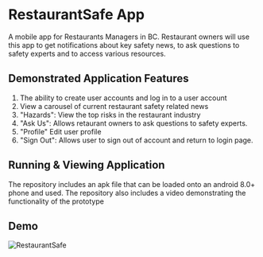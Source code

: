 # RestaurantSafe App

A mobile app for Restaurants Managers in BC. Restaurant owners will use this app to get notifications about key safety news, to ask questions to safety experts and to access various resources.

## Demonstrated Application Features
1. The ability to create user accounts and log in to a user account
2. View a carousel of current restaurant safety related news
3. "Hazards": View the top risks in the restaurant industry
4. "Ask Us": Allows retaurant owners to ask questions to safety experts.
5. "Profile" Edit user profile
6. "Sign Out": Allows user to sign out of account and return to login page.

## Running & Viewing Application
The repository includes an apk file that can be loaded onto an android 8.0+ phone and used.
The repository also includes a video demonstrating the functionality of the prototype

## Demo

![RestaurantSafe](https://github.com/Ritvikshah2000/RestaurantSafe/blob/main/demo.gif)